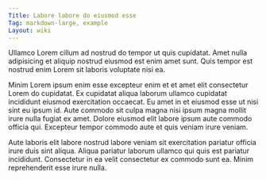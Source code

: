 ```yaml
---
Title: Labore labore do eiusmod esse
Tag: markdown-large, example
Layout: wiki
---
```

Ullamco Lorem cillum ad nostrud do tempor ut quis cupidatat. Amet nulla adipisicing et aliquip nostrud eiusmod est enim amet sunt. Quis tempor est nostrud enim Lorem sit laboris voluptate nisi ea.

Minim Lorem ipsum enim esse excepteur enim et et amet elit consectetur Lorem do cupidatat. Ex cupidatat aliqua laborum ullamco cupidatat incididunt eiusmod exercitation occaecat. Eu amet in et eiusmod esse ut nisi sint eu ipsum id. Aute commodo sit culpa magna nisi ipsum magna mollit irure nulla fugiat ex amet. Dolore eiusmod elit labore ipsum aute commodo officia qui. Excepteur tempor commodo aute et quis veniam irure veniam.

Aute laboris elit labore nostrud labore veniam sit exercitation pariatur officia irure duis sint aliqua. Aliqua pariatur laborum ullamco qui quis est pariatur incididunt. Consectetur in ea velit consectetur ex commodo sunt ea. Minim reprehenderit esse irure nulla.